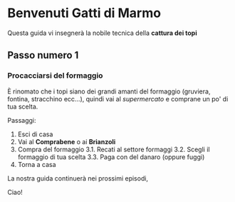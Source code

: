# Benvenuti Gatti di Marmo

Questa guida vi insegnerà la nobile tecnica della **cattura dei topi**

## Passo numero 1

### Procacciarsi del formaggio

È rinomato che i topi siano dei grandi amanti del formaggio (gruviera, fontina, stracchino ecc...), quindi vai al _supermercato_ e comprane un po' di tua scelta.

Passaggi:
1. Esci di casa
2. Vai al **Comprabene** o ai **Brianzoli**
3. Compra del formaggio
  3.1. Recati al settore formaggi
  3.2. Scegli il formaggio di tua scelta
  3.3. Paga con del danaro (oppure fuggi)
4. Torna a casa

La nostra guida continuerà nei prossimi episodi,

Ciao!
